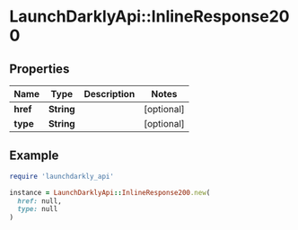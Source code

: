 # LaunchDarklyApi::InlineResponse200

## Properties

| Name | Type | Description | Notes |
| ---- | ---- | ----------- | ----- |
| **href** | **String** |  | [optional] |
| **type** | **String** |  | [optional] |

## Example

```ruby
require 'launchdarkly_api'

instance = LaunchDarklyApi::InlineResponse200.new(
  href: null,
  type: null
)
```

